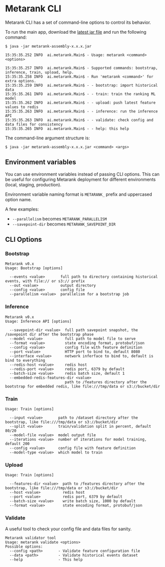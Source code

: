 # Metarank CLI

Metarank CLI has a set of command-line options to control its behavior. 

To run the main app, download the [latest jar file](https://github.com/metarank/metarank/releases) and run the following command:

```shell
$ java -jar metarank-assembly-x.x.x.jar

15:35:35.252 INFO  ai.metarank.Main$ - Usage: metarank <command> <options>

15:35:35.257 INFO  ai.metarank.Main$ - Supported commands: bootstrap, inference, train, upload, help.
15:35:35.258 INFO  ai.metarank.Main$ - Run 'metarank <command>' for extra options. 
15:35:35.259 INFO  ai.metarank.Main$ - - bootstrap: import historical data
15:35:35.261 INFO  ai.metarank.Main$ - - train: train the ranking ML model
15:35:35.262 INFO  ai.metarank.Main$ - - upload: push latest feature values to redis
15:35:35.263 INFO  ai.metarank.Main$ - - inference: run the inference API
15:35:35.263 INFO  ai.metarank.Main$ - - validate: check config and data files for consistency
15:35:35.265 INFO  ai.metarank.Main$ - - help: this help

```

The command-line argument structure is:
```shell
$ java -jar metarank-assembly-x.x.x.jar <command> <args>
```

## Environment variables

You can use environment variables instead of passing CLI options. This can be useful for configuring Metarank deployment for different environments (local, staging, production).

Environment variable naming format is `METARANK_` prefix and uppercased option name. 

A few examples:
* `--parallelism` becomes `METARANK_PARALLELISM`
* `--savepoint-dir` becomes `METARANK_SAVEPOINT_DIR`

## CLI Options

### Bootstrap

```shell
Metarank v0.x
Usage: Bootstrap [options]

  --events <value>       full path to directory containing historical events, with file:// or s3:// prefix
  --out <value>          output directory
  --config <value>       config file
  --parallelism <value>  parallelism for a bootstrap job
```

### Inference

```shell
Metarank v0.x
Usage: Inference API [options]

  --savepoint-dir <value>  full path savepoint snapshot, the /savepoint dir after the bootstrap phase
  --model <value>          full path to model file to serve
  --format <value>         state encoding format, protobuf/json
  --config <value>         config file with feature definition
  --port <value>           HTTP port to bind to, default 8080
  --interface <value>      network inferface to bind to, default is bind to everything
  --redis-host <value>     redis host
  --redis-port <value>     redis port, 6379 by default
  --batch-size <value>     redis batch size, default 1
  --embedded-redis-features-dir <value>
                           path to /features directory after the bootstrap for embedded redis, like file:///tmp/data or s3://bucket/dir
```

### Train

```shell
Usage: Train [options]

  --input <value>       path to /dataset directory after the bootstrap, like file:///tmp/data or s3://bucket/dir
  --split <value>       train/validation split in percent, default 80/20
  --model-file <value>  model output file
  --iterations <value>  number of iterations for model training, default 200
  --config <value>      config file with feature definition
  --model-type <value>  which model to train

```

### Upload

```shell
Usage: Train [options]

  --features-dir <value>  path to /features directory after the bootstrap, like file:///tmp/data or s3://bucket/dir
  --host <value>          redis host
  --port <value>          redis port, 6379 by default
  --batch-size <value>    write batch size, 1000 by default
  --format <value>        state encoding format, protobuf/json
```

### Validate

A useful tool to check your config file and data files for sanity.

```shell
Metarank validator tool
Usage: metarank validate <options>
Possible options:
  --config <path>       - Validate feature configuration file
  --data <path>         - Validate historical events dataset
  --help                - This help
```